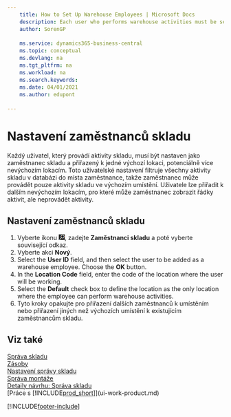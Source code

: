 ```yaml
---
    title: How to Set Up Warehouse Employees | Microsoft Docs
    description: Each user who performs warehouse activities must be set up as a warehouse employee assigned to one default location and potentially more non-default locations.
    author: SorenGP

    ms.service: dynamics365-business-central
    ms.topic: conceptual
    ms.devlang: na
    ms.tgt_pltfrm: na
    ms.workload: na
    ms.search.keywords:
    ms.date: 04/01/2021
    ms.author: edupont

---
```

# Nastavení zaměstnanců skladu
Každý uživatel, který provádí aktivity skladu, musí být nastaven jako zaměstnanec skladu a přiřazený k jedné výchozí lokaci, potenciálně více nevýchozím lokacím. Toto uživatelské nastavení filtruje všechny aktivity skladu v databázi do místa zaměstnance, takže zaměstnanec může provádět pouze aktivity skladu ve výchozím umístění. Uživatele lze přiřadit k dalším nevýchozím lokacím, pro které může zaměstnanec zobrazit řádky aktivit, ale neprovádět aktivity.

## Nastavení zaměstnanců skladu
1. Vyberte ikonu ![Žárovky, která otevře funkci Řekněte mi](media/ui-search/search_small.png "Řekněte mi, co chcete dělat"), zadejte **Zaměstnanci skladu** a poté vyberte související odkaz.
2. Vyberte akci **Nový**.
3. Select the **User ID** field, and then select the user to be added as a warehouse employee. Choose the **OK** button.
6. In the **Location Code** field, enter the code of the location where the user will be working.
7. Select the **Default** check box to define the location as the only location where the employee can perform warehouse activities.
8. Tyto kroky opakujte pro přiřazení dalších zaměstnanců k umístěním nebo přiřazení jiných než výchozích umístění k existujícím zaměstnancům skladu.

## Viz také
[Správa skladu](warehouse-manage-warehouse.md)    
[Zásoby](inventory-manage-inventory.md)    
[Nastavení správy skladu](warehouse-setup-warehouse.md)       
[Správa montáže](assembly-assemble-items.md)      
[Detaily návrhu: Správa skladu](design-details-warehouse-management.md)    
[Práce s [!INCLUDE[prod_short](includes/prod_short.md)]](ui-work-product.md)


[!INCLUDE[footer-include](includes/footer-banner.md)]